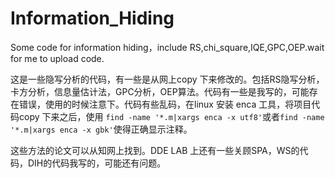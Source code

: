 # Information_Hiding
Some code for information hiding，include RS,chi_square,IQE,GPC,OEP.wait for me to upload code.

这是一些隐写分析的代码，有一些是从网上copy 下来修改的。包括RS隐写分析，卡方分析，信息量估计法，GPC分析，OEP算法。代码有一些是我写的，可能存在错误，使用的时候注意下。代码有些乱码，在linux 安装 enca 工具，将项目代码copy 下来之后，使用 `find -name '*.m|xargs enca -x utf8'`或者`find -name '*.m|xargs enca -x gbk'`使得正确显示注释。

这些方法的论文可以从知网上找到。DDE LAB 上还有一些关顾SPA，WS的代码，DIH的代码我写的，可能还有问题。
